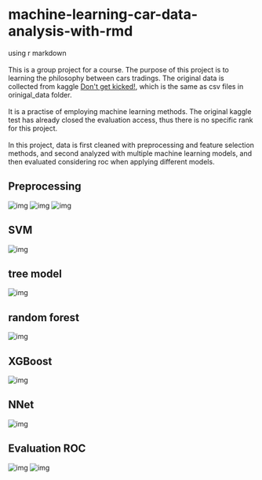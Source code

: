 # machine-learning-car-data-analysis-with-rmd
using r markdown
<br/><br/>
This is a group project for a course. The purpose of this project is to learning the philosophy between cars tradings. The original data is collected from kaggle [Don't get kicked!](https://www.kaggle.com/c/DontGetKicked), which is the same as csv files in orinigal_data folder. 
<br/><br/>
It is a practise of employing machine learning methods. The original kaggle test has already closed the evaluation access, thus there is no specific rank for this project.
<br/><br/>
In this project, data is first cleaned with preprocessing and feature selection methods, and second analyzed with multiple machine learning models, and then evaluated considering roc when applying different models.
<br/>

## Preprocessing
![img](readme_img/pre1) 
![img](readme_img/pre2)
![img](readme_img/pre3)

## SVM
![img](readme_img/svm)
## tree model
![img](readme_img/tree)
## random forest
![img](readme_img/forest)
## XGBoost
![img](readme_img/xgb)
## NNet
![img](readme_img/nnet)
## Evaluation ROC
![img](readme_img/roc)
![img](readme_img/result)
